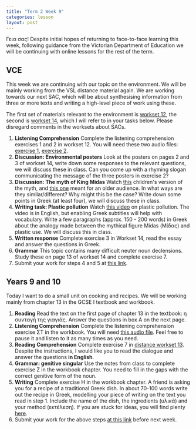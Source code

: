 ```yaml
---
title: "Term 2 Week 9"
categories: lesson
layout: post
---
```


Γεια σας! Despite initial hopes of returning to face-to-face learning this week,
following guidance from the Victorian Department of Education we will be
continuing with online lessons for the rest of the term.

## VCE

This week we are continuing with our topic on the environment. We will be mainly
working from the VSL distance material again. We are working towards our next
SAC, which will be about synthesising information from three or more texts and
writing a high-level piece of work using these.

The first set of materials relevant to the environment is [workset
12](/vsl-greek/assets/GreekUnit3WB2WS12.pdf), the second is [workset
14](/vsl-greek/assets/GreekUnit3WB2WS14.pdf), which I will refer to in your
tasks below. Please disregard comments in the worksets about SACs.

1. **Listening Comprehension** Complete the listening comprehension exercises 1
   and 2 in workset 12. You will need these two audio files: [exercise
   1](/vsl-greek/assets/GreekUnit3WB2WS12_05.mp3), [exercise
   2](/vsl-greek/assets/GreekUnit3WB2WS12_06.mp3).
2. **Discussion: Environmental posters** Look at the posters on pages 2 and 3 of
   workset 14, write down some responses to the relevant questions, we will
   discuss these in class. Can you come up with a rhyming slogan communicating
   the message of the three posters in exercise 2?
3. **Discussion: The myth of King Midas** Watch
   [this](https://youtu.be/8T7FsB8dLuo) children's version of the myth, and
   [this one](https://youtu.be/nn8YGPZdCvA) meant for an older audience. In what
   ways are they similar/different? Why might this be the case? Write down some
   points in Greek (at least four), we will discuss these in class.
4. **Writing task: Plastic pollution** Watch [this
   video](https://youtu.be/RS7IzU2VJIQ) on plastic pollution. The video is in
   English, but enabling Greek subtitles will help with vocabulary. Write a few
   paragraphs (approx. 150 - 200 words) in Greek about the analogy made between
   the mythical figure Midas (Μίδας) and plastic use. We will discuss this in
   class.
5. **Written response** Complete exercise 3 in Workset 14, read the essay and
   answer the questions in Greek.
6. **Grammar** This topic contains many difficult neuter noun declensions. Study
   these on page 13 of workset 14 and complete exercise 7.
7. Submit your work for steps 4 and 5 at [this
   link](https://www.dropbox.com/request/QUq8gdwarLuUmtjuXh6y).

## Years 9 and 10

Today I want to do a small unit on cooking and recipes. We will be working
mainly from chapter 13 in the GCSE I textbook and workbook.

1. **Reading** Read the text on the first page of chapter 13 in the textbook: η συνταγή της
   γιαγιάς. Answer the questions in box A on the next page.
2. **Listening Comprehension** Complete the listening comprehension exercise ΣΤ
   in the workbook. You will need [this audio
   file](/vsl-greek/assets/recipes.mp3). Feel free to pause it and listen to it
   as many times as you need.
3. **Reading Comprehension** Complete exercise 7 in [distance workset
   13](/vsl-greek/assets/GreekYr9WB2WS13.pdf). Despite the instructions, I would
   like you to read the dialogue and answer the questions **in English**.
4. **Grammar: genitive singular** Use the notes from class to complete exercise
   Z in the workbook chapter. You need to fill in the gaps with the correct
   genitive form of the noun.
5. **Writing** Complete exercise H in the workbook chapter. A friend is asking
   you for a recipe of a traditional Greek dish. In about 70-100 words write out
   the recipe in Greek, modelling your piece of writing on the text you read in
   step 1. Include the name of the dish, the ingredients (υλικά) and your method
   (εκτέλεση). If you are stuck for ideas, you will find plenty
   [here](https://www.youtube.com/user/akispetretzikis).
6. Submit your work for the above steps [at this
   link](https://www.dropbox.com/request/mZCiVKm7zDtsGlYrJkTM) before next week.
